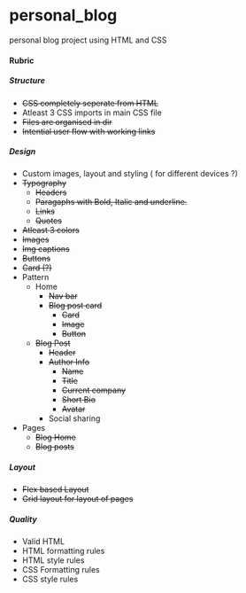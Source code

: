 # personal_blog

personal blog project using HTML and CSS

#### Rubric

##### Structure

- ~~CSS completely seperate from HTML~~
- Atleast 3 CSS imports in main CSS file
- ~~Files are organised in dir~~
- ~~Intential user flow with working links~~

##### Design

- Custom images, layout and styling ( for different devices ?)
- ~~Typography~~
  - ~~Headers~~
  - ~~Paragaphs with Bold, Italic and underline.~~
  - ~~Links~~
  - ~~Quotes~~
- ~~Atleast 3 colors~~
- ~~Images~~
- ~~Img captions~~
- ~~Buttons~~
- ~~Card (?)~~
- Pattern
  - Home
    - ~~Nav bar~~
    - ~~Blog post card~~
      - ~~Card~~
      - ~~Image~~
      - ~~Button~~
  - ~~Blog Post~~
    - ~~Header~~
    - ~~Author Info~~
      - ~~Name~~
      - ~~Title~~
      - ~~Current company~~
      - ~~Short Bio~~
      - ~~Avatar~~
    - Social sharing
- Pages
  - ~~Blog Home~~
  - ~~Blog posts~~

##### Layout

- ~~Flex based Layout~~
- ~~Grid layout for layout of pages~~

##### Quality

- Valid HTML
- HTML formatting rules
- HTML style rules
- CSS Formatting rules
- CSS style rules
